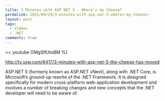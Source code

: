 ```yaml
---
title: 3 Minutes with ASP.NET 5 - Where’s my Cheese?
permalink: 2015/09/29/3-minutes-with-asp-net-5-wheres-my-cheese/
layout: post
tags:
  - Videos
  - .NET
comments: true
---
```



<< youtube OMgSfIUtoBM %}

http://tv.ssw.com/6417/3-minutes-with-asp-net-5-the-cheese-has-moved

ASP.NET 5 (formerly known as ASP.NET vNext), along with .NET Core, is Microsoft’s ground-up rewrite of the .NET Framework. It is designed specifically for modern cross-platform web-application development and involves a number of breaking changes and new concepts that the .NET developer will need to be aware of.

